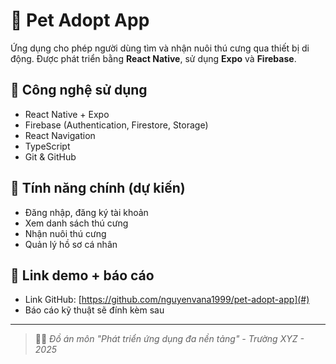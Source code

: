 # 🐶 Pet Adopt App

Ứng dụng cho phép người dùng tìm và nhận nuôi thú cưng qua thiết bị di động. Được phát triển bằng **React Native**, sử dụng **Expo** và **Firebase**.

## 🚀 Công nghệ sử dụng

- React Native + Expo
- Firebase (Authentication, Firestore, Storage)
- React Navigation
- TypeScript
- Git & GitHub

## 📱 Tính năng chính (dự kiến)

- Đăng nhập, đăng ký tài khoản
- Xem danh sách thú cưng
- Nhận nuôi thú cưng
- Quản lý hồ sơ cá nhân

## 📎 Link demo + báo cáo

- Link GitHub: [https://github.com/nguyenvana1999/pet-adopt-app](#)
- Báo cáo kỹ thuật sẽ đính kèm sau

---

> 👨‍💻 *Đồ án môn "Phát triển ứng dụng đa nền tảng" - Trường XYZ - 2025*
